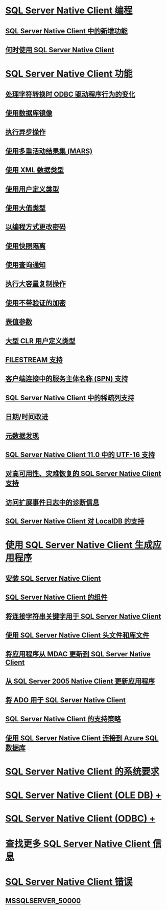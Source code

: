 # [SQL Server Native Client 编程](sql-server-native-client-programming.md)
## [SQL Server Native Client 中的新增功能](sql-server-native-client.md)
## [何时使用 SQL Server Native Client](when-to-use-sql-server-native-client.md)
# [SQL Server Native Client 功能](features/sql-server-native-client-features.md)
## [处理字符转换时 ODBC 驱动程序行为的变化](features/odbc-driver-behavior-change-when-handling-character-conversions.md)
## [使用数据库镜像](features/using-database-mirroring.md)
## [执行异步操作](features/performing-asynchronous-operations.md)
## [使用多重活动结果集 (MARS)](features/using-multiple-active-result-sets-mars.md)
## [使用 XML 数据类型](features/using-xml-data-types.md)
## [使用用户定义类型](features/using-user-defined-types.md)
## [使用大值类型](features/using-large-value-types.md)
## [以编程方式更改密码](features/changing-passwords-programmatically.md)
## [使用快照隔离](features/working-with-snapshot-isolation.md)
## [使用查询通知](features/working-with-query-notifications.md)
## [执行大容量复制操作](features/performing-bulk-copy-operations.md)
## [使用不带验证的加密](features/using-encryption-without-validation.md)
## [表值参数](features/table-valued-parameters-sql-server-native-client.md)
## [大型 CLR 用户定义类型](features/large-clr-user-defined-types.md)
## [FILESTREAM 支持](features/filestream-support.md)
## [客户端连接中的服务主体名称 (SPN) 支持](features/service-principal-name-spn-support-in-client-connections.md)
## [SQL Server Native Client 中的稀疏列支持](features/sparse-columns-support-in-sql-server-native-client.md)
## [日期/时间改进](features/date-and-time-improvements.md)
## [元数据发现](features/metadata-discovery.md)
## [SQL Server Native Client 11.0 中的 UTF-16 支持](features/utf-16-support-in-sql-server-native-client-11-0.md)
## [对高可用性、灾难恢复的 SQL Server Native Client 支持](features/sql-server-native-client-support-for-high-availability-disaster-recovery.md)
## [访问扩展事件日志中的诊断信息](features/accessing-diagnostic-information-in-the-extended-events-log.md)
## [SQL Server Native Client 对 LocalDB 的支持](features/sql-server-native-client-support-for-localdb.md)
# [使用 SQL Server Native Client 生成应用程序](applications/building-applications-with-sql-server-native-client.md)
## [安装 SQL Server Native Client](applications/installing-sql-server-native-client.md)
## [SQL Server Native Client 的组件](applications/components-of-sql-server-native-client.md)
## [将连接字符串关键字用于 SQL Server Native Client](applications/using-connection-string-keywords-with-sql-server-native-client.md)
## [使用 SQL Server Native Client 头文件和库文件](applications/using-the-sql-server-native-client-header-and-library-files.md)
## [将应用程序从 MDAC 更新到 SQL Server Native Client](applications/updating-an-application-to-sql-server-native-client-from-mdac.md)
## [从 SQL Server 2005 Native Client 更新应用程序](applications/updating-an-application-from-sql-server-2005-native-client.md)
## [将 ADO 用于 SQL Server Native Client](applications/using-ado-with-sql-server-native-client.md)
## [SQL Server Native Client 的支持策略](applications/support-policies-for-sql-server-native-client.md)
## [使用 SQL Server Native Client 连接到 Azure SQL 数据库](applications/connecting-to-a-windows-azure-sql-database-using-sql-server-native-client.md)
# [SQL Server Native Client 的系统要求](system-requirements-for-sql-server-native-client.md)
# [SQL Server Native Client (OLE DB) +](ole-db/sql-server-native-client-ole-db.md)
# [SQL Server Native Client (ODBC) +](odbc/sql-server-native-client-odbc.md)
# [查找更多 SQL Server Native Client 信息](finding-more-sql-server-native-client-information.md)
# [SQL Server Native Client 错误](../../database-engine/dev-guide/sql-server-native-client-errors.md)
## [MSSQLSERVER_50000](../errors-events/sql-server-native-client-error-mssqlserver-50000.md)

